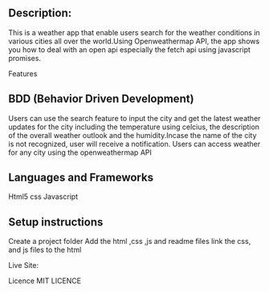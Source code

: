 
## Description: 
This is a weather app that enable users search for the weather conditions in various cities all over the world.Using Openweathermap API, the app shows you how to deal with an open api especially the fetch api using javascript promises.


Features

## BDD (Behavior Driven Development)
Users can use the search feature to input the city and get the latest weather updates for the city including the temperature using celcius, the description of the overall weather outlook and the humidity.Incase the name of the city is not recognized, user will receive a notification.
Users can access weather for any city using the openweathermap API 

## Languages and Frameworks
Html5 
css 
Javascript


## Setup instructions
Create a project folder
Add the html ,css ,js and readme files 
link the css, and js files to the html 


Live Site: 

Licence MIT LICENCE


